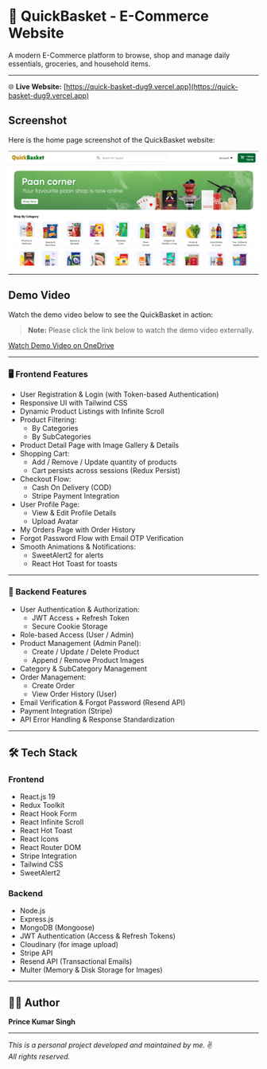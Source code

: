 # 🛒 QuickBasket - E-Commerce Website

A modern E-Commerce platform to browse, shop and manage daily essentials, groceries, and household items.

--- 

🌐 **Live Website:** [https://quick-basket-dug9.vercel.app](https://quick-basket-dug9.vercel.app)

## Screenshot

Here is the home page screenshot of the QuickBasket website:

![Home Page Screenshot](client/public/home.png)

---
## Demo Video

Watch the demo video below to see the QuickBasket in action:

> **Note:** Please click the link below to watch the demo video externally.

[Watch Demo Video on OneDrive](https://www.canva.com/design/DAGxwBpOsvU/WT_JKWU2MpLfMsUwN_i_zg/watch?utm_content=DAGxwBpOsvU&utm_campaign=designshare&utm_medium=link2&utm_source=uniquelinks&utlId=h991be58b2e)

---

### 🖥️ Frontend Features

- User Registration & Login (with Token-based Authentication)
- Responsive UI with Tailwind CSS
- Dynamic Product Listings with Infinite Scroll
- Product Filtering:
  - By Categories
  - By SubCategories
- Product Detail Page with Image Gallery & Details
- Shopping Cart:
  - Add / Remove / Update quantity of products
  - Cart persists across sessions (Redux Persist)
- Checkout Flow:
  - Cash On Delivery (COD)
  - Stripe Payment Integration
- User Profile Page:
  - View & Edit Profile Details
  - Upload Avatar
- My Orders Page with Order History
- Forgot Password Flow with Email OTP Verification
- Smooth Animations & Notifications:
  - SweetAlert2 for alerts
  - React Hot Toast for toasts

---

### 🚀 Backend Features

- User Authentication & Authorization:
  - JWT Access + Refresh Token
  - Secure Cookie Storage
- Role-based Access (User / Admin)
- Product Management (Admin Panel):
  - Create / Update / Delete Product
  - Append / Remove Product Images
- Category & SubCategory Management
- Order Management:
  - Create Order
  - View Order History (User)
- Email Verification & Forgot Password (Resend API)
- Payment Integration (Stripe)
- API Error Handling & Response Standardization

---

## 🛠️ Tech Stack

### Frontend

- React.js 19
- Redux Toolkit
- React Hook Form
- React Infinite Scroll
- React Hot Toast
- React Icons
- React Router DOM
- Stripe Integration
- Tailwind CSS
- SweetAlert2

### Backend

- Node.js
- Express.js
- MongoDB (Mongoose)
- JWT Authentication (Access & Refresh Tokens)
- Cloudinary (for image upload)
- Stripe API
- Resend API (Transactional Emails)
- Multer (Memory & Disk Storage for Images)

---

## 👨‍💻 Author

**Prince Kumar Singh**

---

_This is a personal project developed and maintained by me._ ✌️  
_All rights reserved._

